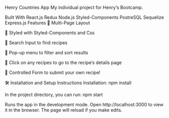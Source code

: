 Henry Countries App
My individual project for Henry‘s Bootcamp.

Built With
React.js
Redux
Node.js
Styled-Components
PostreSQL
Sequelize
Express.js
Features
📖 Multi-Page Layout

🎨 Styled with Styled-Components and Css

🔎 Search Input to find recipes

🔹 Pop-up menu to filter and sort results

📱 Click on any recipes to go to the recipe‘s details page

📝 Controlled Form to submit your own recipe!


🛠 Installation and Setup Instructions
Installation: npm install

In the project directory, you can run: npm start

Runs the app in the development mode.
Open http://localhost:3000 to view it in the browser. The page will reload if you make edits.
